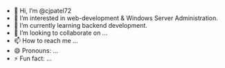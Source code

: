 - 👋 Hi, I’m @cjpatel72
- 👀 I’m interested in web-development & Windows Server Administration.
- 🌱 I’m currently learning backend development.
- 💞️ I’m looking to collaborate on ...
- 📫 How to reach me ...
- 😄 Pronouns: ...
- ⚡ Fun fact: ...

<!---
cjpatel72/cjpatel72 is a ✨ special ✨ repository because its `README.md` (this file) appears on your GitHub profile.
You can click the Preview link to take a look at your changes.
--->
